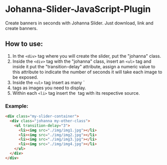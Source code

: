 # Johanna-Slider-JavaScript-Plugin
Create banners in seconds with Johanna Slider.
Just download, link and create banners.

## How to use:
1. In the `<div>` tag where you will create the slider, put the "johanna" class.
2. Inside the `<div>` tag with the "johanna" class, insert an `<ul>` tag and inside it put the "transition-delay" attribute, assign a numeric value to this attribute to indicate the number of seconds it will take each image to be exposed.
3. Inside the `<ul>` tag insert as many `<li> tags as images you need to display.
4. Within each `<li>` tag insert the <img> tag with its respective source.

### Example:
```html
<div class="my-slider-container">
  <div class="johanna my-other-class">
    <ul transition-delay="3">
      <li><img src="./img/img1.jpg"></li>
      <li><img src="./img/img2.jpg"></li>
      <li><img src="./img/img3.jpg"></li>
      <li><img src="./img/img4.jpg"></li>
    </ul>
  </div>
</div>
```